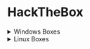 # HackTheBox

<details>

<summary>Windows Boxes</summary>

* [x] [Forest](https://app.gitbook.com/o/j3a0JpqheQc5XzA8hkQw/s/FimchLsjlaCl6Qg7ojfT/)
* [x] [Sauna](https://app.gitbook.com/o/j3a0JpqheQc5XzA8hkQw/s/T90Ykjti7GW8YUKqlyOr/)&#x20;
* [x] [Active ](windows-boxes/active.md)
* [x] Blackfield&#x20;
* [x] Resolute&#x20;
* [ ] Reel&#x20;
* [ ] Sizzle&#x20;
* [ ] Mantis&#x20;
* [x] [Cascade ](https://app.gitbook.com/o/j3a0JpqheQc5XzA8hkQw/s/GpfajP4lz3yIj17cuJqA/)
* [ ] Multimaster&#x20;
* [ ] Monteverde
* [x] [Fuse](https://app.gitbook.com/o/j3a0JpqheQc5XzA8hkQw/s/rKuzMUSHaVg3KOxLfSTp/)
* [ ] Intelligence
* [ ] Remote
* [ ] Object
* [x] [Arctic](windows-boxes/arctic.md)
* [x] [Driver](windows-boxes/driver.md)
* [x] [Devel](windows-boxes/devel.md)
* [x] [Granny](windows-boxes/granny.md)
* [x] [Legacy](windows-boxes/legacy.md)
* [ ] Cronos
* [x] [Bastard](windows-boxes/bastard-v.1.md)

</details>

<details>

<summary>Linux Boxes</summary>

* [ ] Solid State
* [x] [Traverxec](https://lojique.gitbook.io/hack-the-box/v/traverxec/)
* [x] [SwagShop](linux-boxes/swagshop.md)
* [x] [Paper](linux-boxes/paper.md)
* [x] [Horizontall](linux-boxes/horizontall.md)

</details>
